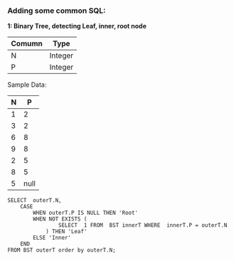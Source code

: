 ### Adding some common SQL:

**1: Binary Tree, detecting Leaf, inner, root node**

| Comumn | Type    |
|--------|---------|
| N      | Integer |
| P      | Integer |

Sample Data:

| N   | P    |
|-----|------|
| 1   | 2    |
| 3   | 2    |
| 6   | 8    |
| 9   | 8    |
| 2   | 5    |
| 8   | 5    |
| 5   | null |

```
SELECT  outerT.N,
    CASE 
        WHEN outerT.P IS NULL THEN 'Root'
        WHEN NOT EXISTS (
                SELECT  1 FROM  BST innerT WHERE  innerT.P = outerT.N
            ) THEN 'Leaf'
        ELSE 'Inner' 
    END
FROM BST outerT order by outerT.N;
```

